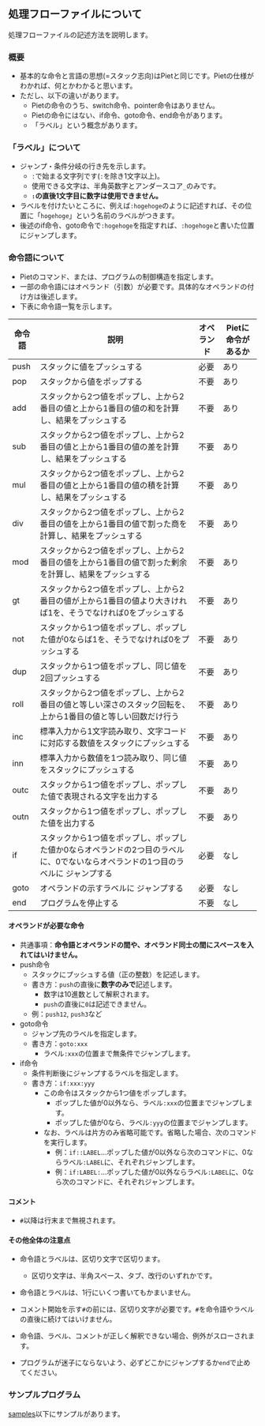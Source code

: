 ## 処理フローファイルについて
処理フローファイルの記述方法を説明します。

### 概要
+ 基本的な命令と言語の思想(=スタック志向)はPietと同じです。Pietの仕様がわかれば、何とかわかると思います。
+ ただし、以下の違いがあります。
  + Pietの命令のうち、switch命令、pointer命令はありません。
  + Pietの命令にはない、if命令、goto命令、end命令があります。
  + 「ラベル」という概念があります。

### 「ラベル」について
+ ジャンプ・条件分岐の行き先を示します。
  + `:`で始まる文字列です(`:`を除き1文字以上)。
  + 使用できる文字は、半角英数字とアンダースコア`_`のみです。
  + **`:`の直後1文字目に数字は使用できません。**
+ ラベルを付けたいところに、例えば`:hogehoge`のように記述すれば、その位置に「`hogehoge`」という名前のラベルがつきます。
+ 後述のif命令、goto命令で`:hogehoge`を指定すれば、`:hogehoge`と書いた位置にジャンプします。

### 命令語について
+ Pietのコマンド、または、プログラムの制御構造を指定します。
+ 一部の命令語にはオペランド（引数）が必要です。具体的なオペランドの付け方は後述します。
+ 下表に命令語一覧を示します。

|命令語|説明|オペランド|Pietに命令があるか|
|-|-|-|-|
|push|スタックに値をプッシュする|必要|あり|
|pop|スタックから値をポップする|不要|あり|
|add|スタックから2つ値をポップし、上から2番目の値と上から1番目の値の和を計算し、結果をプッシュする|不要|あり|
|sub|スタックから2つ値をポップし、上から2番目の値と上から1番目の値の差を計算し、結果をプッシュする|不要|あり|
|mul|スタックから2つ値をポップし、上から2番目の値と上から1番目の値の積を計算し、結果をプッシュする|不要|あり|
|div|スタックから2つ値をポップし、上から2番目の値を上から1番目の値で割った商を計算し、結果をプッシュする|不要|あり|
|mod|スタックから2つ値をポップし、上から2番目の値を上から1番目の値で割った剰余を計算し、結果をプッシュする|不要|あり|
|gt|スタックから2つ値をポップし、上から2番目の値が上から1番目の値より大きければ1を、そうでなければ0をプッシュする|不要|あり| 
|not|スタックから1つ値をポップし、ポップした値が0ならば1を、そうでなければ0をプッシュする|不要|あり|
|dup|スタックから1つ値をポップし、同じ値を2回プッシュする|不要|あり|
|roll|スタックから2つ値をポップし、上から2番目の値と等しい深さのスタック回転を、上から1番目の値と等しい回数だけ行う|不要|あり|
|inc|標準入力から1文字読み取り、文字コードに対応する数値をスタックにプッシュする|不要|あり|
|inn|標準入力から数値を1つ読み取り、同じ値をスタックにプッシュする|不要|あり|
|outc|スタックから1つ値をポップし、ポップした値で表現される文字を出力する|不要|あり| 
|outn|スタックから1つ値をポップし、ポップした値を出力する|不要|あり|
|if|スタックから1つ値をポップし、ポップした値か0ならオペランドの2つ目のラベルに、0でないならオペランドの1つ目のラベルに ジャンプする|必要|なし|
|goto|オペランドの示すラベルに ジャンプする|必要|なし|
|end|プログラムを停止する|不要|なし|

#### オペランドが必要な命令
+ 共通事項：**命令語とオペランドの間や、オペランド同士の間にスペースを入れてはいけません。**
+ push命令
  + スタックにプッシュする値（正の整数）を記述します。
  + 書き方：`push`の直後に**数字のみで**記述します。
    + 数字は10進数として解釈されます。
    + `push`の直後に`0`は記述できません。
  + 例：`push12`, `push3`など
+ goto命令
  + ジャンプ先のラベルを指定します。
  + 書き方：`goto:xxx`
    + ラベル`:xxx`の位置まで無条件でジャンプします。
+ if命令
  + 条件判断後にジャンプするラベルを指定します。
  + 書き方：`if:xxx:yyy`
    + この命令はスタックから1つ値をポップします。
      + ポップした値が0以外なら、ラベル`:xxx`の位置までジャンプします。
      + ポップした値が0なら、ラベル`:yyy`の位置までジャンプします。
    + なお、ラベルは片方のみ省略可能です。省略した場合、次のコマンドを実行します。
      + 例：`if::LABEL`…ポップした値が0以外なら次のコマンドに、0ならラベル`:LABEL`に、それぞれジャンプします。
      + 例：`if:LABEL:`…ポップした値が0以外ならラベル`:LABEL`に、0なら次のコマンドに、それぞれジャンプします。

#### コメント
+ `#`以降は行末まで無視されます。

#### その他全体の注意点
+ 命令語とラベルは、区切り文字で区切ります。
  + 区切り文字は、半角スペース、タブ、改行のいずれかです。
  
+ 命令語とラベルは、1行にいくつ書いてもかまいません。
+ コメント開始を示す`#`の前には、区切り文字が必要です。`#`を命令語やラベルの直後に続けてはいけません。
+ 命令語、ラベル、コメントが正しく解釈できない場合、例外がスローされます。
+ プログラムが迷子にならないよう、必ずどこかにジャンプするか`end`で止めてください。

### サンプルプログラム
[samples](samples)以下にサンプルがあります。


